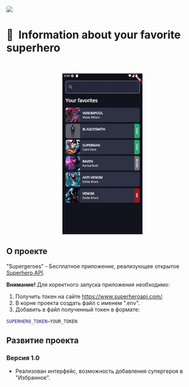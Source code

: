 [<img src="https://storage.googleapis.com/cms-storage-bucket/6a07d8a62f4308d2b854.svg"  width="150">](https://flutter.dev/)
#  🦸&nbsp;&nbsp;Information about your favorite superhero
<br/>
<p align="center">
  <img src="https://github.com/RNOVOSELOV/flutter_superheroes/blob/main/resources/supergeroes.gif"/>
</p>

## О проекте

"Supergeroes" - Бесплатное приложение, реализующее открытое [Superhero API](https://www.superheroapi.com/).

**Внимание!**
Для коректного запуска приложения необходимо:
1. Получить токен на сайте https://www.superheroapi.com/.
2. В корне проекта создать файл c именем ".env".
3. Добавить в файл полученный токен в формате:
```sh
SUPERHERO_TOKEN=YOUR_TOKEN
```

## Развитие проекта

### Версия 1.0

- Реализован интерфейс, возможность добавления супергероя в "Избранное".
